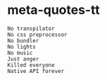 # meta-quotes-tt

```
No transpilator
No css preprocessor
No bundler
No lights
No music
Just anger
Killed everyone
Native API forever
```
